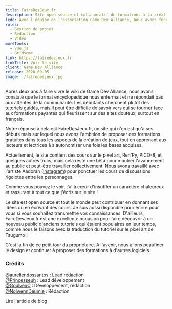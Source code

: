 ```yaml
---
title: FaireDesJeux.fr
description: Site open source et collaboratif de formations à la création de jeux.
lede: Avec l'équipe de l'association Game Dev Alliance, nous avons fondé un site collaboratif et open source de formations gratuites à la création de jeux.
roles:
  - Gestion de projet
  - Rédaction
  - Vidéo
moreTools:
  - Vue.js
  - Gridsome
link: https://fairedesjeux.fr
linkTitle: Voir le site
client: Game Dev Alliance
release: 2020-09-05
image: ./fairedesjeux.jpg
---
```


Après deux ans à faire vivre le wiki de Game Dev Alliance, nous avons constaté que le format encyclopédique nous enfermait et ne répondait pas aux attentes de la communauté. Les débutants cherchent plutôt des tutoriels guidés, mais il peut être difficile de savoir vers qui se tourner face aux formations payantes qui fleurissent sur des sites douteux, surtout en français.

Notre réponse à cela est FaireDesJeux.fr, un site qui n'en est qu'à ses débuts mais sur lequel nous avons l'ambition de proposer des formations gratuites dans tous les aspects de la création de jeux, tout en apprenant aux lecteurs et lectrices à s'autonomiser une fois les bases acquises.

Actuellement, le site contient des cours sur le pixel art, Ren'Py, PICO-8, et quelques autres trucs, mais cela reste une bêta pour montrer l'avancement au public et peut-être travailler collectivement. Nous avons travaillé avec l'artiste Aadorah ([Instagram](https://www.instagram.com/_aadorah)) pour ponctuer les cours de discussions rigolotes entre les personnages.

Comme vous pouvez le voir, j'ai à cœur d'insuffler un caractère chaleureux et rassurant à tout ce que j'écris sur le site !

Le site est open source et tout le monde peut contribuer en donnant ses idées ou en écrivant des cours. Je suis aussi disponible pour écrire pour vous si vous souhaitez transmettre vos connaissances. D'ailleurs, FaireDesJeux.fr est une excellente occasion pour faire découvrir à un nouveau public d'anciens tutoriels qui étaient populaires en leur temps, comme nous le faisons avec la traduction du tutoriel sur le pixel art de Tsugumo !

C'est la fin de ce petit tour du propriétaire. A l'avenir, nous allons peaufiner le design et continuer à proposer des formations à d'autres logiciels.

### Crédits

[@aureliendossantos](https://github.com/aureliendossantos) : Lead rédaction<br/>
[@Princesseuh](https://github.com/Princesseuh) : Lead développement<br/>
[@GoulvenC](https://github.com/GoulvenC) : Développement, rédaction<br/>
[@NolwennDeumie](https://github.com/nolwenndeumie) : Rédaction

Lire l'article de blog
